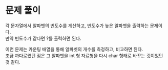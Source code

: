 # 문제 풀이
각 문자열에서 알파벳의 빈도수를 계산하고, 빈도수가 높은 알파벳을 출력하는 문제이다.   
만약 빈도수가 같다면 ?를 출력하면 된다.  

이런 문제는 카운팅 배열을 통해 알파벳의 개수를 측정하고, 비교하면 된다.   
조금 까다로웠던 점은 그 알파벳을 int 형 자료형을 다시 char 형태로 바꾸는 것이었던것 같다.